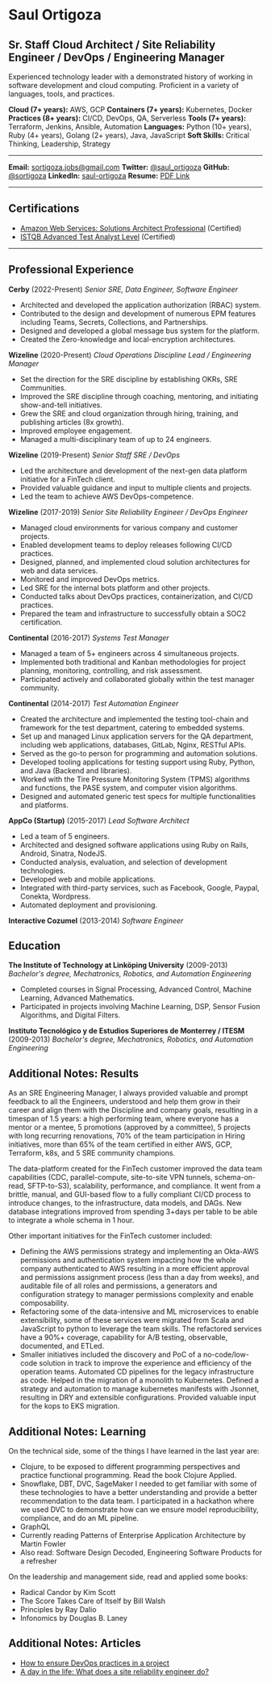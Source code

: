 # Saul Ortigoza

## Sr. Staff Cloud Architect / Site Reliability Engineer / DevOps / Engineering Manager

Experienced technology leader with a demonstrated history of working in software development and cloud computing. Proficient in a variety of languages, tools, and practices.

**Cloud (7+ years):** AWS, GCP
**Containers (7+ years):** Kubernetes, Docker
**Practices (8+ years):** CI/CD, DevOps, QA, Serverless
**Tools (7+ years):** Terraform, Jenkins, Ansible, Automation
**Languages:** Python (10+ years), Ruby (4+ years), Golang (2+ years), Java, JavaScript
**Soft Skills:** Critical Thinking, Leadership, Strategy

----------------------------
**Email:** [sortigoza.jobs@gmail.com](mailto:sortigoza.jobs@gmail.com) 
**Twitter:** [@saul_ortigoza](https://twitter.com/saul_ortigoza)
**GitHub:** [@sortigoza](https://github.com/sortigoza)
**LinkedIn:** [saul-ortigoza](https://www.linkedin.com/in/saul-ortigoza/)
**Resume:** [PDF Link](https://www.sortigoza.com/saul_ortigoza.pdf)

----------------------------

## Certifications

* [Amazon Web Services: Solutions Architect Professional](https://www.certmetrics.com/amazon/public/badge.aspx?i=4&t=c&d=2020-02-28&ci=AWS01122964) (Certified)
* [ISTQB Advanced Test Analyst Level](https://drive.google.com/file/d/0B47wJF8CvsssRGY3dkxaZ0Jfa2M/view) (Certified)

----------------------------

## Professional Experience

**Cerby** (2022-Present)
*Senior SRE, Data Engineer, Software Engineer*
- Architected and developed the application authorization (RBAC) system.
- Contributed to the design and development of numerous EPM features including Teams, Secrets, Collections, and Partnerships.
- Designed and developed a global message bus system for the platform.
- Created the Zero-knowledge and local-encryption architectures.

**Wizeline** (2020-Present)
*Cloud Operations Discipline Lead / Engineering Manager*
- Set the direction for the SRE discipline by establishing OKRs, SRE Communities.
- Improved the SRE discipline through coaching, mentoring, and initiating show-and-tell initiatives.
- Grew the SRE and cloud organization through hiring, training, and publishing articles (8x growth).
- Improved employee engagement.
- Managed a multi-disciplinary team of up to 24 engineers.

**Wizeline** (2019-Present)
*Senior Staff SRE / DevOps*
- Led the architecture and development of the next-gen data platform initiative for a FinTech client.
- Provided valuable guidance and input to multiple clients and projects.
- Led the team to achieve AWS DevOps-competence.

**Wizeline** (2017-2019)
*Senior Site Reliability Engineer / DevOps Engineer*
- Managed cloud environments for various company and customer projects.
- Enabled development teams to deploy releases following CI/CD practices.
- Designed, planned, and implemented cloud solution architectures for web and data services.
- Monitored and improved DevOps metrics.
- Led SRE for the internal bots platform and other projects.
- Conducted talks about DevOps practices, containerization, and CI/CD practices.
- Prepared the team and infrastructure to successfully obtain a SOC2 certification.

**Continental** (2016-2017)
*Systems Test Manager*
- Managed a team of 5+ engineers across 4 simultaneous projects.
- Implemented both traditional and Kanban methodologies for project planning, monitoring, controlling, and risk assessment.
- Participated actively and collaborated globally within the test manager community.

**Continental** (2014-2017)
*Test Automation Engineer*
- Created the architecture and implemented the testing tool-chain and framework for the test department, catering to embedded systems.
- Set up and managed Linux application servers for the QA department, including web applications, databases, GitLab, Nginx, RESTful APIs.
- Served as the go-to person for programming and automation solutions.
- Developed tooling applications for testing support using Ruby, Python, and Java (Backend and libraries).
- Worked with the Tire Pressure Monitoring System (TPMS) algorithms and functions, the PASE system, and computer vision algorithms.
- Designed and automated generic test specs for multiple functionalities and platforms.

**AppCo (Startup)** (2015-2017)
*Lead Software Architect*
- Led a team of 5 engineers.
- Architected and designed software applications using Ruby on Rails, Android, Sinatra, NodeJS.
- Conducted analysis, evaluation, and selection of development technologies.
- Developed web and mobile applications.
- Integrated with third-party services, such as Facebook, Google, Paypal, Conekta, Wordpress.
- Automated deployment and provisioning.

**Interactive Cozumel** (2013-2014)
*Software Engineer*


## Education

**The Institute of Technology at Linköping University** (2009-2013)
*Bachelor's degree, Mechatronics, Robotics, and Automation Engineering*
- Completed courses in Signal Processing, Advanced Control, Machine Learning, Advanced Mathematics.
- Participated in projects involving Machine Learning, DSP, Sensor Fusion Algorithms, and Digital Filters.

**Instituto Tecnológico y de Estudios Superiores de Monterrey / ITESM** (2009-2013)
*Bachelor's degree, Mechatronics, Robotics, and Automation Engineering*



## Additional Notes: Results

As an SRE Engineering Manager, I always provided valuable and prompt feedback to all the Engineers, understood and help them grow in their career and align them with the Discipline and company goals, resulting in a timespan of 1.5 years: a high performing team, where everyone has a mentor or a mentee, 5 promotions (approved by a committee), 5 projects with long recurring renovations, 70% of the team participation in Hiring initiatives, more than 65% of the team certified in either AWS, GCP, Terraform, k8s, and 5 SRE community champions.

The data-platform created for the FinTech customer improved the data team capabilities (CDC, parallel-compute, site-to-site VPN tunnels, schema-on-read, SFTP-to-S3), scalability, performance, and compliance. It went from a brittle, manual, and GUI-based flow to a fully compliant CI/CD process to introduce changes, to the infrastructure, data models, and DAGs. New database integrations improved from spending 3+days per table to be able to integrate a whole schema in 1 hour.



Other important initiatives for the FinTech customer included:

- Defining the AWS permissions strategy and implementing an Okta-AWS permissions and authentication system impacting how the whole company authenticated to AWS resulting in a more efficient approval and permissions assignment process (less than a day from weeks), and auditable file of all roles and permissions, a generators and configuration strategy to manager permissions complexity and enable composability.
- Refactoring some of the data-intensive and ML microservices to enable extensibility, some of these services were migrated from Scala and JavaScript to python to leverage the team skills. The refactored services have a 90%+ coverage, capability for A/B testing, observable, documented, and ETLed.
- Smaller initiatives included the discovery and PoC of a no-code/low-code solution in track to improve the experience and efficiency of the operation teams. Automated CD pipelines for the legacy infrastructure as code. Helped in the migration of a monolith to Kubernetes. Defined a strategy and automation to manage kubernetes manifests with Jsonnet, resulting in DRY and extensible configurations. Provided valuable input for the kops to EKS migration.

## Additional Notes: Learning

On the technical side, some of the things I have learned in the last year are:

- Clojure, to be exposed to different programming perspectives and practice functional programming. Read the book Clojure Applied.
- Snowflake, DBT, DVC, SageMaker I needed to get familiar with some of these technologies to have a better understanding and provide a better recommendation to the data team. I participated in a hackathon where we used DVC to demonstrate how can we ensure model reproducibility, compliance, and do an ML pipeline.
- GraphQL
- Currently reading Patterns of Enterprise Application Architecture by Martin Fowler
- Also read: Software Design Decoded, Engineering Software Products for a refresher

On the leadership and management side, read and applied some books:

- Radical Candor by Kim Scott
- The Score Takes Care of Itself by Bill Walsh
- Principles by Ray Dalio
- Infonomics by Douglas B. Laney

## Additional Notes: Articles

- [How to ensure DevOps practices in a project](https://www.wizeline.com/how-to-ensure-devops-practices-in-a-project/)
- [A day in the life: What does a site reliability engineer do?](https://searchitoperations.techtarget.com/feature/A-day-in-the-life-What-does-a-site-reliability-engineer-do)
